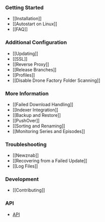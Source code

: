 ### Getting Started ###
- [[Installation]]
- [[Autostart on Linux]]
- [[FAQ]]

### Additional Configuration ###
- [[Updating]]
- [[SSL]]
- [[Reverse Proxy]]
- [[Release Branches]]
- [[Profiles]]
- [[Disable Drone Factory Folder Scanning]]

### More Information ###
- [[Failed Download Handling]]
- [[Indexer Integration]]
- [[Backup and Restore]]
- [[PushOver]]
- [[Sorting and Renaming]]
- [[Monitoring Series and Episodes]]

### Troubleshooting ###
- [[Newznab]]
- [[Recovering from a Failed Update]]
- [[Log Files]]

### Development ###
- [[Contributing]]

### API ###
- [API](/Sonarr/Sonarr/wiki/API)